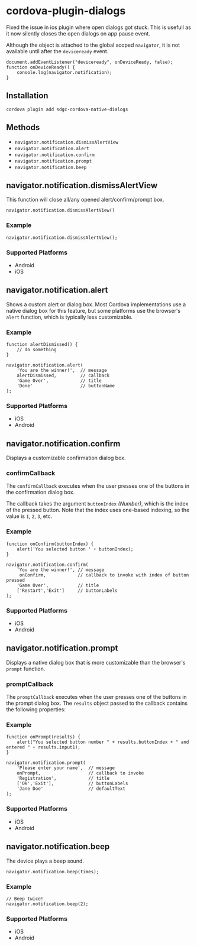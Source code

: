 <!--
# license: Licensed to the Apache Software Foundation (ASF) under one
#         or more contributor license agreements.  See the NOTICE file
#         distributed with this work for additional information
#         regarding copyright ownership.  The ASF licenses this file
#         to you under the Apache License, Version 2.0 (the
#         "License"); you may not use this file except in compliance
#         with the License.  You may obtain a copy of the License at
#
#           http://www.apache.org/licenses/LICENSE-2.0
#
#         Unless required by applicable law or agreed to in writing,
#         software distributed under the License is distributed on an
#         "AS IS" BASIS, WITHOUT WARRANTIES OR CONDITIONS OF ANY
#         KIND, either express or implied.  See the License for the
#         specific language governing permissions and limitations
#         under the License.
-->


# cordova-plugin-dialogs

Fixed the issue in ios plugin where open dialogs got stuck. This is usefull as it now silently closes the open dialogs on app pause event.

Although the object is attached to the global scoped `navigator`, it is not available until after the `deviceready` event.

    document.addEventListener("deviceready", onDeviceReady, false);
    function onDeviceReady() {
        console.log(navigator.notification);
    }


## Installation

    cordova plugin add sdgc-cordova-native-dialogs


## Methods

- `navigator.notification.dismissAlertView`
- `navigator.notification.alert`
- `navigator.notification.confirm`
- `navigator.notification.prompt`
- `navigator.notification.beep`

## navigator.notification.dismissAlertView

This function will close all/any opened alert/confirm/prompt box.

    navigator.notification.dismissAlertView()


### Example   

    navigator.notification.dismissAlertView();

### Supported Platforms

- Android
- iOS


## navigator.notification.alert

Shows a custom alert or dialog box.  Most Cordova implementations use a native
dialog box for this feature, but some platforms use the browser's `alert`
function, which is typically less customizable.


### Example

    function alertDismissed() {
        // do something
    }

    navigator.notification.alert(
        'You are the winner!',  // message
        alertDismissed,         // callback
        'Game Over',            // title
        'Done'                  // buttonName
    );

### Supported Platforms

- iOS
- Android



## navigator.notification.confirm

Displays a customizable confirmation dialog box.


### confirmCallback

The `confirmCallback` executes when the user presses one of the
buttons in the confirmation dialog box.

The callback takes the argument `buttonIndex` _(Number)_, which is the
index of the pressed button. Note that the index uses one-based
indexing, so the value is `1`, `2`, `3`, etc.

### Example

    function onConfirm(buttonIndex) {
        alert('You selected button ' + buttonIndex);
    }

    navigator.notification.confirm(
        'You are the winner!', // message
         onConfirm,            // callback to invoke with index of button pressed
        'Game Over',           // title
        ['Restart','Exit']     // buttonLabels
    );

### Supported Platforms

- iOS
- Android


## navigator.notification.prompt

Displays a native dialog box that is more customizable than the browser's `prompt` function.


### promptCallback

The `promptCallback` executes when the user presses one of the buttons
in the prompt dialog box. The `results` object passed to the callback
contains the following properties:


### Example

    function onPrompt(results) {
        alert("You selected button number " + results.buttonIndex + " and entered " + results.input1);
    }

    navigator.notification.prompt(
        'Please enter your name',  // message
        onPrompt,                  // callback to invoke
        'Registration',            // title
        ['Ok','Exit'],             // buttonLabels
        'Jane Doe'                 // defaultText
    );

### Supported Platforms

- iOS
- Android



## navigator.notification.beep

The device plays a beep sound.

    navigator.notification.beep(times);



### Example

    // Beep twice!
    navigator.notification.beep(2);

### Supported Platforms

- iOS
- Android

